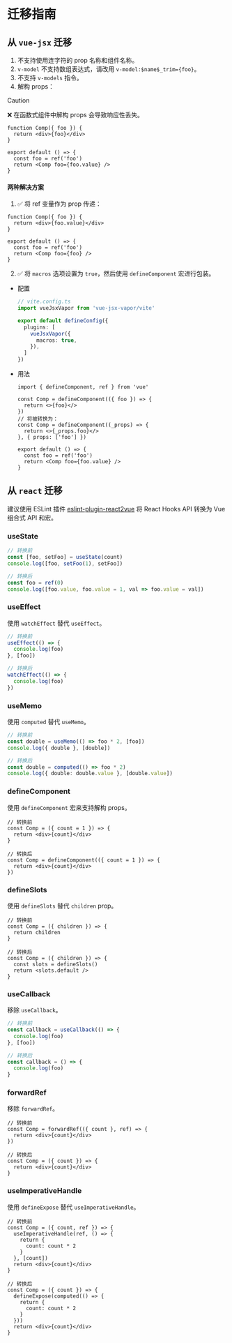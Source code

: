 # 迁移指南

## 从 `vue-jsx` 迁移

1. 不支持使用连字符的 prop 名称和组件名称。
2. `v-model` 不支持数组表达式，请改用 `v-model:$name$_trim={foo}`。
3. 不支持 `v-models` 指令。
4. 解构 props：

> [!CAUTION]
> ❌ 在函数式组件中解构 props 会导致响应性丢失。

```tsx
function Comp({ foo }) {
  return <div>{foo}</div>
}

export default () => {
  const foo = ref('foo')
  return <Comp foo={foo.value} />
}
```

#### 两种解决方案

1. ✅ 将 ref 变量作为 prop 传递：

```tsx
function Comp({ foo }) {
  return <div>{foo.value}</div>
}

export default () => {
  const foo = ref('foo')
  return <Comp foo={foo} />
}
```

2. ✅ 将 `macros` 选项设置为 `true`，然后使用 `defineComponent` 宏进行包装。

  - 配置

    ```ts {7}
    // vite.config.ts
    import vueJsxVapor from 'vue-jsx-vapor/vite'

    export default defineConfig({
      plugins: [
        vueJsxVapor({
          macros: true,
        }),
      ]
    })

    ```

  - 用法

    ```tsx
    import { defineComponent, ref } from 'vue'

    const Comp = defineComponent(({ foo }) => {
      return <>{foo}</>
    })
    // 将被转换为：
    const Comp = defineComponent((_props) => {
      return <>{_props.foo}</>
    }, { props: ['foo'] })

    export default () => {
      const foo = ref('foo')
      return <Comp foo={foo.value} />
    }
    ```

## 从 `react` 迁移

建议使用 ESLint 插件 [eslint-plugin-react2vue](https://github.com/zhiyuanzmj/eslint-plugin-react2vue) 将 React Hooks API 转换为 Vue 组合式 API 和宏。

### useState

```ts
// 转换前
const [foo, setFoo] = useState(count)
console.log([foo, setFoo(1), setFoo])

// 转换后
const foo = ref(0)
console.log([foo.value, foo.value = 1, val => foo.value = val])
```

### useEffect

使用 `watchEffect` 替代 `useEffect`。

```ts
// 转换前
useEffect(() => {
  console.log(foo)
}, [foo])

// 转换后
watchEffect(() => {
  console.log(foo)
})
```

### useMemo

使用 `computed` 替代 `useMemo`。

```ts
// 转换前
const double = useMemo(() => foo * 2, [foo])
console.log({ double }, [double])

// 转换后
const double = computed(() => foo * 2)
console.log({ double: double.value }, [double.value])
```

### defineComponent

使用 `defineComponent` 宏来支持解构 props。

```tsx
// 转换前
const Comp = ({ count = 1 }) => {
  return <div>{count}</div>
}

// 转换后
const Comp = defineComponent(({ count = 1 }) => {
  return <div>{count}</div>
})
```

### defineSlots

使用 `defineSlots` 替代 `children` prop。

```tsx
// 转换前
const Comp = ({ children }) => {
  return children
}

// 转换后
const Comp = ({ children }) => {
  const slots = defineSlots()
  return <slots.default />
}
```

### useCallback

移除 `useCallback`。

```ts
// 转换前
const callback = useCallback(() => {
  console.log(foo)
}, [foo])

// 转换后
const callback = () => {
  console.log(foo)
}
```

### forwardRef

移除 `forwardRef`。

```tsx
// 转换前
const Comp = forwardRef(({ count }, ref) => {
  return <div>{count}</div>
})

// 转换后
const Comp = ({ count }) => {
  return <div>{count}</div>
}
```

### useImperativeHandle

使用 `defineExpose` 替代 `useImperativeHandle`。

```tsx
// 转换前
const Comp = ({ count, ref }) => {
  useImperativeHandle(ref, () => {
    return {
      count: count * 2
    }
  }, [count])
  return <div>{count}</div>
}

// 转换后
const Comp = ({ count }) => {
  defineExpose(computed(() => {
    return {
      count: count * 2
    }
  }))
  return <div>{count}</div>
}
```
